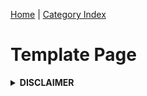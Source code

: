 [Home](/README.md)  |  [Category Index]()
# Template Page


<details>
<summary><b>DISCLAIMER</b></summary>
This repository and the resources within it are <b>COMPLETELY UNOFFICIAL</b> and not in any way endorsed
or supported by Framework. Your use of these guides and projects is <b>AT YOUR OWN RISK</b> and 
<b>MAY VOID YOUR WARRANTY.</b> We ask that you do not reach out to Framework support about problems related
to these resources, but you can feel free to reach out to the community maintainers via 
GitHub Discussions or Issues within this repository.
</details>

